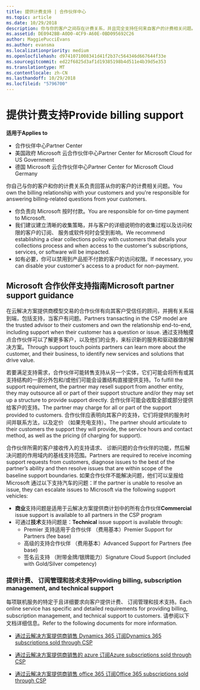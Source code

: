 ```yaml
---
title: 提供计费支持 | 合作伙伴中心
ms.topic: article
ms.date: 10/29/2018
description: 你与你的客户之间存在计费关系，并且完全支持任何来自客户的计费相关问题。
ms.assetid: DE0942BB-A0D0-4CF9-A60E-0BD095692C26
author: MaggiePucciEvans
ms.author: evansma
ms.localizationpriority: medium
ms.openlocfilehash: d9741071008341d41f2b37c564346d667644f33e
ms.sourcegitcommit: ed22f6825d3af1d19385198b4d511e4b39d5e353
ms.translationtype: MT
ms.contentlocale: zh-CN
ms.lasthandoff: 10/29/2018
ms.locfileid: "5796700"
---
```

# <a name="provide-billing-support"></a><span data-ttu-id="a918d-103">提供计费支持</span><span class="sxs-lookup"><span data-stu-id="a918d-103">Provide billing support</span></span>

**<span data-ttu-id="a918d-104">适用于</span><span class="sxs-lookup"><span data-stu-id="a918d-104">Applies to</span></span>**

-  <span data-ttu-id="a918d-105">合作伙伴中心</span><span class="sxs-lookup"><span data-stu-id="a918d-105">Partner Center</span></span>
-  <span data-ttu-id="a918d-106">美国政府 Microsoft 云合作伙伴中心</span><span class="sxs-lookup"><span data-stu-id="a918d-106">Partner Center for Microsoft Cloud for US Government</span></span>
-  <span data-ttu-id="a918d-107">德国 Microsoft 云合作伙伴中心</span><span class="sxs-lookup"><span data-stu-id="a918d-107">Partner Center for Microsoft Cloud Germany</span></span>

<span data-ttu-id="a918d-108">你自己与你的客户和你的计费关系负责回答从你的客户的计费相关问题。</span><span class="sxs-lookup"><span data-stu-id="a918d-108">You own the billing relationship with your customers and you're responsible for answering billing-related questions from your customers.</span></span>

-   <span data-ttu-id="a918d-109">你负责向 Microsoft 按时付款。</span><span class="sxs-lookup"><span data-stu-id="a918d-109">You are responsible for on-time payment to Microsoft.</span></span>
-   <span data-ttu-id="a918d-110">我们建议建立清晰的收集策略，并与客户的详细说明你的收集过程以及访问权限的客户的订阅、 服务或软件何时会受到影响。</span><span class="sxs-lookup"><span data-stu-id="a918d-110">We recommend establishing a clear collections policy with customers that details your collections process and when access to the customer's subscriptions, services, or software will be impacted.</span></span>
-   <span data-ttu-id="a918d-111">如有必要，你可以禁用到产品拒不付款的客户的访问权限。</span><span class="sxs-lookup"><span data-stu-id="a918d-111">If necessary, you can disable your customer's access to a product for non-payment.</span></span>

## <a name="microsoft-partner-support-guidance"></a><span data-ttu-id="a918d-112">Microsoft 合作伙伴支持指南</span><span class="sxs-lookup"><span data-stu-id="a918d-112">Microsoft partner support guidance</span></span>

<span data-ttu-id="a918d-113">在云解决方案提供商模型交易的合作伙伴有向其客户受信任的顾问，并拥有关系端到端，包括支持，当客户有问题。</span><span class="sxs-lookup"><span data-stu-id="a918d-113">Partners transacting in the CSP model are the trusted advisor to their customers and own the relationship end-to-end, including support when their customer has a question or issue.</span></span> <span data-ttu-id="a918d-114">通过支持触摸点合作伙伴可以了解更多客户，以及他们的业务，来标识新的服务和驱动器值的解决方案。</span><span class="sxs-lookup"><span data-stu-id="a918d-114">Through support touch points partners can learn more about the customer, and their business, to identify new services and solutions that drive value.</span></span>

<span data-ttu-id="a918d-115">若要满足支持需求，合作伙伴可能转售支持从另一个实体，它们可能会将所有或其支持结构的一部分外包和/或他们可能会设置结构直接提供支持。</span><span class="sxs-lookup"><span data-stu-id="a918d-115">To fulfill the support requirement, the partner may resell support from another entity, they may outsource all or part of their support structure and/or they may set up a structure to provide support directly.</span></span>  <span data-ttu-id="a918d-116">合作伙伴可能会收取全部或部分提供给客户的支持。</span><span class="sxs-lookup"><span data-stu-id="a918d-116">The partner may charge for all or part of the support provided to customers.</span></span> <span data-ttu-id="a918d-117">合作伙伴应表明向其客户的支持，它们将提供的服务时间并联系方法，以及定价 （如果充电支持）。</span><span class="sxs-lookup"><span data-stu-id="a918d-117">The partner should articulate to their customers the support they will provide, the service hours and contact method, as well as the pricing (if charging for support).</span></span> 

<span data-ttu-id="a918d-118">合作伙伴所需的客户接收传入的支持请求、 诊断问题的合作伙伴的功能，然后解决问题的作用域内的基线支持范围。</span><span class="sxs-lookup"><span data-stu-id="a918d-118">Partners are required to receive incoming support requests from customers, diagnose issues to the best of the partner’s ability and then resolve issues that are within scope of the baseline support boundaries.</span></span> <span data-ttu-id="a918d-119">如果合作伙伴不能解决问题，他们可以呈报给 Microsoft 通过以下支持汽车的问题：</span><span class="sxs-lookup"><span data-stu-id="a918d-119">If the partner is unable to resolve an issue, they can escalate issues to Microsoft via the following support vehicles:</span></span>

- <span data-ttu-id="a918d-120">**商业**支持问题是适用于云解决方案提供商计划中的所有合作伙伴</span><span class="sxs-lookup"><span data-stu-id="a918d-120">**Commercial** issue support is available to all partners in the CSP program</span></span>
-   <span data-ttu-id="a918d-121">可通过**技术**支持问题是：</span><span class="sxs-lookup"><span data-stu-id="a918d-121">**Technical** issue support is available through:</span></span>
    -   <span data-ttu-id="a918d-122">Premier 支持适用于合作伙伴 （费用基本）</span><span class="sxs-lookup"><span data-stu-id="a918d-122">Premier Support for Partners (fee base)</span></span>
    -   <span data-ttu-id="a918d-123">高级的支持合作伙伴 （费用基本）</span><span class="sxs-lookup"><span data-stu-id="a918d-123">Advanced Support for Partners (fee base)</span></span>
    -   <span data-ttu-id="a918d-124">签名云支持 （附带金牌/银牌能力）</span><span class="sxs-lookup"><span data-stu-id="a918d-124">Signature Cloud Support (included with Gold/Silver competency)</span></span>

### <a name="providing-billing-subscription-management-and-technical-support"></a><span data-ttu-id="a918d-125">提供计费、 订阅管理和技术支持</span><span class="sxs-lookup"><span data-stu-id="a918d-125">Providing billing, subscription management, and technical support</span></span> 

<span data-ttu-id="a918d-126">每项联机服务的特定于且详细要求向客户提供计费、 订阅管理和技术支持。</span><span class="sxs-lookup"><span data-stu-id="a918d-126">Each online service has specific and detailed requirements for providing billing, subscription management, and technical support to customers.</span></span> <span data-ttu-id="a918d-127">请参阅以下文档详细信息。</span><span class="sxs-lookup"><span data-stu-id="a918d-127">Refer to the following documents for more information.</span></span>

-   [<span data-ttu-id="a918d-128">通过云解决方案提供商销售 Dynamics 365 订阅</span><span class="sxs-lookup"><span data-stu-id="a918d-128">Dynamics 365 subscriptions sold through CSP</span></span>](https://www.microsoftpartnercommunity.com/t5/CSP/Microsoft-Partner-Support-Guidance/m-p/5262#M30)

-   [<span data-ttu-id="a918d-129">通过云解决方案提供商销售的 azure 订阅</span><span class="sxs-lookup"><span data-stu-id="a918d-129">Azure subscriptions sold through CSP</span></span>](https://www.microsoftpartnercommunity.com/t5/CSP/Microsoft-Partner-Support-Guidance/m-p/5263#M31)

-   [<span data-ttu-id="a918d-130">通过云解决方案提供商销售 office 365 订阅</span><span class="sxs-lookup"><span data-stu-id="a918d-130">Office 365 subscriptions sold through CSP</span></span>](https://www.microsoftpartnercommunity.com/t5/CSP/Microsoft-Partner-Support-Guidance/m-p/5264#M32)
 

